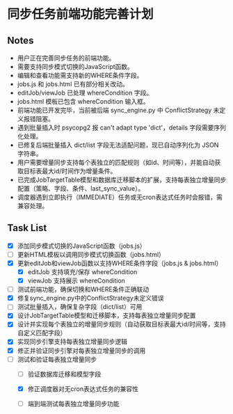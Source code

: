 # 同步任务前端功能完善计划

## Notes
- 用户正在完善同步任务的前端功能。
- 需要支持同步模式切换的JavaScript函数。
- 编辑和查看功能需支持新的WHERE条件字段。
- jobs.js 和 jobs.html 已有部分相关改动。
- editJob/viewJob 已处理 whereCondition 字段。
- jobs.html 模板已包含 whereCondition 输入框。
- 前端功能已开发完毕，当前被后端 sync_engine.py 中 ConflictStrategy 未定义报错阻塞。
- 遇到批量插入时 psycopg2 报 can't adapt type 'dict'，details 字段需要序列化处理。
- 已修复后端批量插入 dict/list 字段无法适配问题，现已自动序列化为 JSON 字符串。
- 用户需要增量同步支持每个表独立的匹配规则（如id、时间等），并能自动获取目标表最大id/时间作为增量条件。
- 已完成JobTargetTable模型和数据库迁移脚本的扩展，支持每表独立增量同步配置（策略、字段、条件、last_sync_value）。
- 调度器遇到立即执行（IMMEDIATE）任务或无cron表达式任务时会报错，需兼容处理。

## Task List
- [x] 添加同步模式切换的JavaScript函数（jobs.js）
- [ ] 更新HTML模板以调用同步模式切换函数（jobs.html）
- [x] 更新editJob和viewJob函数以支持WHERE条件字段（jobs.js & jobs.html）
    - [x] editJob 支持填充/保存 whereCondition
    - [x] viewJob 支持展示 whereCondition
- [ ] 测试前端功能，确保切换和WHERE条件正确联动
- [x] 修复sync_engine.py中的ConflictStrategy未定义错误
- [ ] 测试批量插入，确保复杂字段（dict/list）可用
- [x] 设计JobTargetTable模型和迁移脚本，支持每表独立增量同步配置
- [x] 设计并实现每个表独立的增量同步规则（自动获取目标表最大id/时间等，支持自定义匹配字段）
- [x] 实现同步引擎支持每表独立增量同步逻辑
- [x] 修正并验证同步引擎对每表独立增量同步的调用
- [ ] 测试和验证每表独立增量同步
  - [ ] 验证数据库迁移和模型字段
  - [x] 修正调度器对无cron表达式任务的兼容性
  - [ ] 端到端测试每表独立增量同步功能

